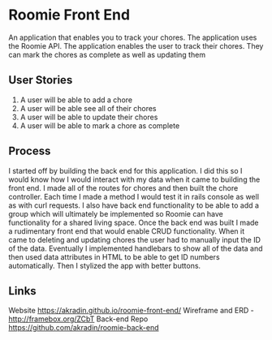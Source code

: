 
# Roomie Front End

An application that enables you to track your chores. The application uses
the Roomie API. The application enables the user to track their chores. They
can mark the chores as complete as well as updating them


## User Stories

1. A user will be able to add a chore
2. A user will be able see all of their chores
3. A user will be able to update their chores
4. A user will be able to mark a chore as complete

## Process

I started off by building the back end for this application. I did this so I would know how I would interact with my data when it came to building the front end. I made all of the routes for chores and then built the chore controller. Each time I made a method I would test it in rails console as well as with curl requests. I also have back end functionality to be able to add a group which will ultimately be implemented so Roomie can have functionality for a shared living space. Once the back end was built I made a rudimentary front end that would enable CRUD functionality. When it came to deleting and updating chores the user had to manually input the ID of the data. Eventually I implemented handlebars to show all of the data and then used data attributes in HTML to be able to get ID numbers automatically. Then I stylized the app with better buttons.



## Links

Website https://akradin.github.io/roomie-front-end/
Wireframe and ERD - http://framebox.org/ZCbT
Back-end Repo https://github.com/akradin/roomie-back-end
